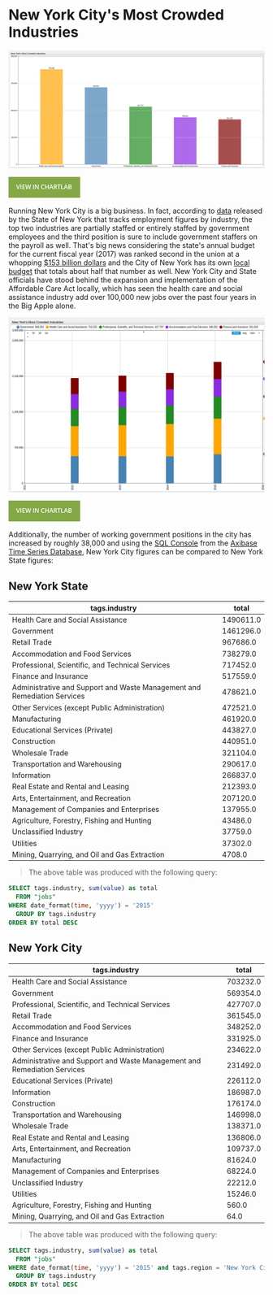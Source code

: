 # New York City's Most Crowded Industries

![NY1](Images/NY_Jobs1.png)

[![View in ChartLab](Images/button.png)](https://apps.axibase.com/chartlab/6402f01c/19/#fullscreen)

Running New York City is a big business. In fact, according to [data](https://catalog.data.gov/dataset/jobs-by-industry)
released by the State of New York that tracks employment figures by industry, the top two industries
are partially staffed or entirely staffed by government employees and the third position
is sure to include government staffers on the payroll as well. That's big news considering
the state's annual budget for the current fiscal year (2017) was ranked second in the union at a whopping
[$153 billion dollars](https://www.nysenate.gov/newsroom/articles/senate-passes-2017-18-state-budget-protects-taxpayers-provides-record-investments)
and the City of New York has its own [local budget](http://council.nyc.gov/budget/) that totals about half that number as well.
New York City and State officials have stood behind the expansion and implementation of the Affordable Care Act
locally, which has seen the health care and social assistance industry add over 100,000 new jobs over the past four
years in the Big Apple alone.

![NY2](Images/NY_Jobs3.png)

[![View in ChartLab](Images/button.png)](https://apps.axibase.com/chartlab/6402f01c/20/)

Additionally, the number of working government positions in the city has increased by roughly 38,000
and using the [SQL Console](https://github.com/axibase/atsd/blob/master/sql/README.md) from the [Axibase Time Series Database](https://axibase.com/products/axibase-time-series-database/),
New York City figures can be compared to New York State figures:

## New York State

| tags.industry                                                            | total     |
|--------------------------------------------------------------------------|-----------|
| Health Care and Social Assistance                                        | 1490611.0 |
| Government                                                               | 1461296.0 |
| Retail Trade                                                             | 967686.0  |
| Accommodation and Food Services                                          | 738279.0  |
| Professional, Scientific, and Technical Services                         | 717452.0  |
| Finance and Insurance                                                    | 517559.0  |
| Administrative and Support and Waste Management and Remediation Services | 478621.0  |
| Other Services (except Public Administration)                            | 472521.0  |
| Manufacturing                                                            | 461920.0  |
| Educational Services (Private)                                           | 443827.0  |
| Construction                                                             | 440951.0  |
| Wholesale Trade                                                          | 321104.0  |
| Transportation and Warehousing                                           | 290617.0  |
| Information                                                              | 266837.0  |
| Real Estate and Rental and Leasing                                       | 212393.0  |
| Arts, Entertainment, and Recreation                                      | 207120.0  |
| Management of Companies and Enterprises                                  | 137955.0  |
| Agriculture, Forestry, Fishing and Hunting                               | 43486.0   |
| Unclassified Industry                                                    | 37759.0   |
| Utilities                                                                | 37302.0   |
| Mining, Quarrying, and Oil and Gas Extraction                            | 4708.0    |

>The above table was produced with the following query:

```sql
SELECT tags.industry, sum(value) as total
  FROM "jobs"
WHERE date_format(time, 'yyyy') = '2015'
  GROUP BY tags.industry
ORDER BY total DESC
```


## New York City

| tags.industry                                                            | total    |
|--------------------------------------------------------------------------|----------|
| Health Care and Social Assistance                                        | 703232.0 |
| Government                                                               | 569354.0 |
| Professional, Scientific, and Technical Services                         | 427707.0 |
| Retail Trade                                                             | 361545.0 |
| Accommodation and Food Services                                          | 348252.0 |
| Finance and Insurance                                                    | 331925.0 |
| Other Services (except Public Administration)                            | 234622.0 |
| Administrative and Support and Waste Management and Remediation Services | 231492.0 |
| Educational Services (Private)                                           | 226112.0 |
| Information                                                              | 186987.0 |
| Construction                                                             | 176174.0 |
| Transportation and Warehousing                                           | 146998.0 |
| Wholesale Trade                                                          | 138371.0 |
| Real Estate and Rental and Leasing                                       | 136806.0 |
| Arts, Entertainment, and Recreation                                      | 109737.0 |
| Manufacturing                                                            | 81624.0  |
| Management of Companies and Enterprises                                  | 68224.0  |
| Unclassified Industry                                                    | 22212.0  |
| Utilities                                                                | 15246.0  |
| Agriculture, Forestry, Fishing and Hunting                               | 560.0    |
| Mining, Quarrying, and Oil and Gas Extraction                            | 64.0     |

>The above table was produced with the following query:

```sql
SELECT tags.industry, sum(value) as total
  FROM "jobs"
WHERE date_format(time, 'yyyy') = '2015' and tags.region = 'New York City'
  GROUP BY tags.industry
ORDER BY total DESC
```